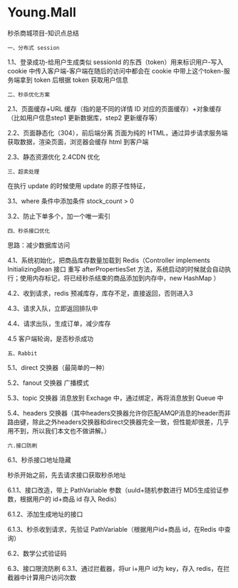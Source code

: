 # Young.Mall
秒杀商城项目-知识点总结


	一、分布式 session

1.1、登录成功-给用户生成类似 sessionId 的东西（token）用来标识用户-写入 cookie 中传入客户端-客户端在随后的访问中都会在 cookie 中带上这个token-服务端拿到 token 后根据 token 获取用户信息


	二、秒杀优化方案

2.1、页面缓存+URL 缓存（指的是不同的详情 ID 对应的页面缓存）+对象缓存（比如用户信息step1 更新数据库，step2 更新缓存等）
   
2.2、页面静态化（304），前后端分离
     页面为纯的 HTML，通过异步请求服务端获取数据，渲染页面，浏览器会缓存 html 到客户端
   
2.3、静态资源优化
	 2.4CDN 优化


	三、超卖处理

   在执行 update 的时候使用 update 的原子性特征，
   
3.1、where 条件中添加条件 stock_count > 0
   
3.2、防止下单多个，加一个唯一索引



	四、秒杀接口优化

  思路：减少数据库访问
  
  4.1、系统初始化，把商品库存数量加载到 Redis（Controller implements InitializingBean 接口 重写 afterPropertiesSet 方法，系统启动的时候就会自动执行；使用内存标记，将已经秒杀结束的商品添加到内存中，new HashMap ）
  
  4.2、收到请求，redis 预减库存，库存不足，直接返回，否则进入3
  
  4.3、请求入队，立即返回排队中
  
  4.4、请求出队，生成订单，减少库存
  
  4.5 客户端轮询，是否秒杀成功


	五、Rabbit

  
  5.1、direct 交换器（最简单的一种）
  
  5.2、fanout 交换器 广播模式
  
  5.3、topic 交换器
   消息放到 Exchage 中，通过绑定，再将消息放到 Queue 中
  
  5.4、headers 交换器（其中headers交换器允许你匹配AMQP消息的header而非路由键，除此之外headers交换器和direct交换器完全一致，但性能却很差，几乎用不到，所以我们本文也不做讲解。） 



	六.接口防刷

  6.1、秒杀接口地址隐藏
  
   秒杀开始之前，先去请求接口获取秒杀地址
   
   6.1.1、接口改造，带上 PathVariable 参数（uuId+随机参数进行 MD5生成验证参数，根据用户的 id+商品 id 存入 Redis）
   
   6.1.2、添加生成地址的接口
   
   6.1.3、秒杀收到请求，先验证 PathVariable（根据用户id+商品 id，在Redis 中查询）
   
  6.2、数学公式验证码
  
  6.3、接口限流防刷
   6.3.1、通过拦截器，将ur i+用户 id为 key，存入 redis，在拦截器中计算用户访问次数

